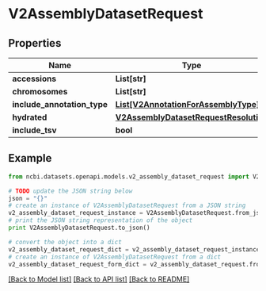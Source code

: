 # V2AssemblyDatasetRequest


## Properties

Name | Type | Description | Notes
------------ | ------------- | ------------- | -------------
**accessions** | **List[str]** |  | [optional] 
**chromosomes** | **List[str]** |  | [optional] 
**include_annotation_type** | [**List[V2AnnotationForAssemblyType]**](V2AnnotationForAssemblyType.md) |  | [optional] 
**hydrated** | [**V2AssemblyDatasetRequestResolution**](V2AssemblyDatasetRequestResolution.md) |  | [optional] 
**include_tsv** | **bool** |  | [optional] 

## Example

```python
from ncbi.datasets.openapi.models.v2_assembly_dataset_request import V2AssemblyDatasetRequest

# TODO update the JSON string below
json = "{}"
# create an instance of V2AssemblyDatasetRequest from a JSON string
v2_assembly_dataset_request_instance = V2AssemblyDatasetRequest.from_json(json)
# print the JSON string representation of the object
print V2AssemblyDatasetRequest.to_json()

# convert the object into a dict
v2_assembly_dataset_request_dict = v2_assembly_dataset_request_instance.to_dict()
# create an instance of V2AssemblyDatasetRequest from a dict
v2_assembly_dataset_request_form_dict = v2_assembly_dataset_request.from_dict(v2_assembly_dataset_request_dict)
```
[[Back to Model list]](../README.md#documentation-for-models) [[Back to API list]](../README.md#documentation-for-api-endpoints) [[Back to README]](../README.md)


